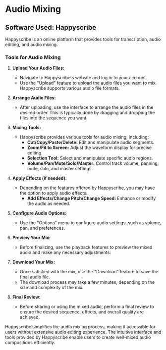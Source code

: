 # Audio Mixing

## Software Used: Happyscribe

Happyscribe is an online platform that provides tools for transcription, audio editing, and audio mixing.

### Tools for Audio Mixing

1. **Upload Your Audio Files:**

   - Navigate to Happyscribe's website and log in to your account.
   - Use the "Upload" feature to upload the audio files you want to mix. Happyscribe supports various audio file formats.

2. **Arrange Audio Files:**

   - After uploading, use the interface to arrange the audio files in the desired order. This is typically done by dragging and dropping the files into the sequence you want.

3. **Mixing Tools:**

   - Happyscribe provides various tools for audio mixing, including:
     - **Cut/Copy/Paste/Delete:** Edit and manipulate audio segments.
     - **Zoom/Fit to Screen:** Adjust the waveform display for precise editing.
     - **Selection Tool:** Select and manipulate specific audio regions.
     - **Volume/Pan/Mute/Solo/Master:** Control track volume, panning, mute, solo, and master settings.

4. **Apply Effects (if needed):**

   - Depending on the features offered by Happyscribe, you may have the option to apply audio effects.
     - **Add Effects/Change Pitch/Change Speed:** Enhance or modify the audio as needed.

5. **Configure Audio Options:**

   - Use the "Options" menu to configure audio settings, such as volume, pan, and preferences.

6. **Preview Your Mix:**

   - Before finalizing, use the playback features to preview the mixed audio and make any necessary adjustments.

7. **Download Your Mix:**

   - Once satisfied with the mix, use the "Download" feature to save the final audio file.
   - The download process may take a few minutes, depending on the size and complexity of the mix.

8. **Final Review:**
   - Before sharing or using the mixed audio, perform a final review to ensure the desired sequence, effects, and overall quality are achieved.

Happyscribe simplifies the audio mixing process, making it accessible for users without extensive audio editing experience. The intuitive interface and tools provided by Happyscribe enable users to create well-mixed audio compositions efficiently.
